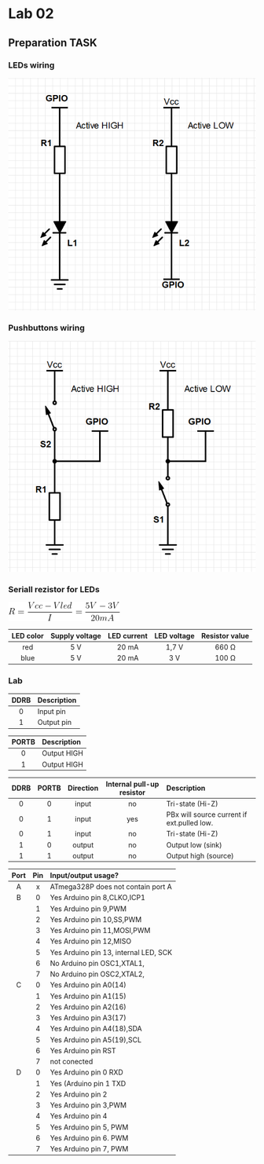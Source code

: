 # Lab 02

## Preparation TASK
### LEDs wiring

<img src = "https://github.com/Vojvyp/Digital-electronics-2/blob/master/Labs/02-leds/pictures/LEDs%20wiring.png">

### Pushbuttons wiring

<img src = "https://github.com/Vojvyp/Digital-electronics-2/blob/master/Labs/02-leds/pictures/Pushbuttons%20wiring.png">

### Seriall rezistor for LEDs
<img src = "https://github.com/Vojvyp/Digital-electronics-2/blob/master/Labs/02-leds/pictures/equination.png">


| **LED color** | **Supply voltage** | **LED current** | **LED voltage** | **Resistor value** |
| :-: | :-: | :-: | :-: | :-: |
| red | 5&nbsp;V | 20&nbsp;mA | 1,7&nbsp;V | 660&nbsp;&Omega; |
| blue | 5&nbsp;V | 20&nbsp;mA | 3&nbsp;V| 100&nbsp;&Omega; |

### Lab

| **DDRB** | **Description** |
| :-: | :-- |
| 0 | Input pin |
| 1 | Output pin |

| **PORTB** | **Description** |
| :-: | :-- |
| 0 | Output HIGH |
| 1 | Output HIGH |

| **DDRB** | **PORTB** | **Direction** | **Internal pull-up resistor** | **Description** |
| :-:| :-: | :-: | :-: | :-- |
| 0 | 0 | input | no | Tri-state (Hi-Z) |
| 0 | 1 | input | yes | PBx will source current if ext.pulled low.|
| 0 | 1 | input | no | Tri-state (Hi-Z) |
| 1 | 0 | output | no | Output low (sink) |
| 1 | 1 | output | no | Output high (source) |

| **Port** | **Pin** | **Input/output usage?** |
| :-: | :-: | :-- |
| A | x |  ATmega328P does not contain port A |
| B | 0 | Yes Arduino pin 8,CLKO,ICP1|
|   | 1 | Yes Arduino pin 9,PWM |
|   | 2 | Yes Arduino pin 10,SS,PWM |
|   | 3 | Yes Arduino pin 11,MOSI,PWM |
|   | 4 | Yes Arduino pin 12,MISO |
|   | 5 | Yes Arduino pin 13, internal LED, SCK |
|   | 6 | No Arduino pin OSC1,XTAL1, |
|   | 7 | No Arduino pin OSC2,XTAL2, |
| C | 0 | Yes Arduino pin A0(14) |
|   | 1 | Yes Arduino pin A1(15) |
|   | 2 | Yes Arduino pin A2(16) |
|   | 3 | Yes Arduino pin A3(17) |
|   | 4 | Yes Arduino pin A4(18),SDA |
|   | 5 | Yes Arduino pin A5(19),SCL |
|   | 6 | Yes Arduino pin RST  |
|   | 7 | not conected  |
| D | 0 | Yes Arduino pin 0 RXD |
|   | 1 | Yes (Arduino pin 1 TXD |
|   | 2 | Yes Arduino pin 2 |
|   | 3 | Yes Arduino pin 3,PWM |
|   | 4 | Yes Arduino pin 4 |
|   | 5 | Yes Arduino pin 5, PWM |
|   | 6 | Yes Arduino pin 6. PWM |
|   | 7 | Yes Arduino pin 7, PWM |

